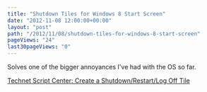 ```yaml
---
title: "Shutdown Tiles for Windows 8 Start Screen"
date: "2012-11-08 12:00:00+00:00"
layout: "post"
path: "/2012/11/08/shutdown-tiles-for-windows-8-start-screen"
pageViews: "24"
last30pageViews: "0"
---
```


Solves one of the bigger annoyances I've had with the OS so far.

[Technet Script Center: Create a Shutdown/Restart/Log Off Tile](http://gallery.technet.microsoft.com/scriptcenter/Create-a-ShutdownRestartLog-37c8111d)

